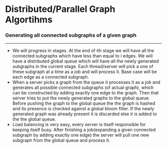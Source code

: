 Distributed/Parallel Graph Algortihms
===================================================================

### Generating all connected subgraphs of a given graph
___________________________________________________________
*	We will progress in stages. At the end of ith stage we will have all the connected subgraphs which have less than equal to i edges. We will have a distributed global queue which will have all the newly generated subgraphs in the current stage. Each thread/server will pick a one of these subgraph at a time as a job and will process it.
Base case will be each edge as a connected subgraph.
*	When a server picks a graph from the queue it processes it as a job and generates all possible connected subgraphs (of actual graph), which can be constructed by adding exactly one edge to the graph. Then that server tries to put the newly generated graphs to the global queue. Before pushing the graph to the global queue the the graph is hashed and its presence is checked against a global bloom filter. If the newly generated graph was already present it is discarded else it is added to the the global queue.
*	Load balancing is very easy, every server is itself responsible for keeping itself busy. After finishing a job(expanding a given connected subgraph by adding exactly one edge) the server will pull one new subgraph from the global queue and process it.
